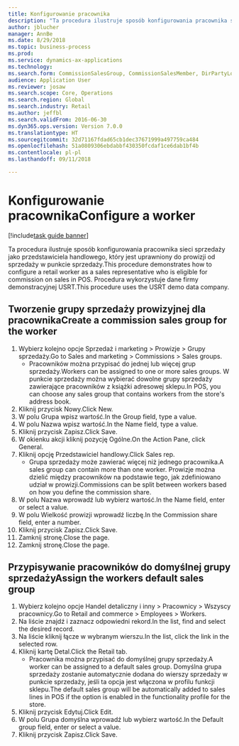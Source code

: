 ```yaml
--- 
title: Konfigurowanie pracownika
description: "Ta procedura ilustruje sposób konfigurowania pracownika sieci sprzedaży jako przedstawiciela handlowego, który jest uprawniony do prowizji od sprzedaży w punkcie sprzedaży."
author: jblucher
manager: AnnBe
ms.date: 8/29/2018
ms.topic: business-process
ms.prod: 
ms.service: dynamics-ax-applications
ms.technology: 
ms.search.form: CommissionSalesGroup, CommissionSalesMember, DirPartyLookup, HcmWorker
audience: Application User
ms.reviewer: josaw
ms.search.scope: Core, Operations
ms.search.region: Global
ms.search.industry: Retail
ms.author: jeffbl
ms.search.validFrom: 2016-06-30
ms.dyn365.ops.version: Version 7.0.0
ms.translationtype: HT
ms.sourcegitcommit: 32d71167fdad65cb1dec37671999a497759ca484
ms.openlocfilehash: 51a0809306ebdabbf430350fcdaf1ce6dab1bf4b
ms.contentlocale: pl-pl
ms.lasthandoff: 09/11/2018

---
```

# <a name="configure-a-worker"></a><span data-ttu-id="2a777-103">Konfigurowanie pracownika</span><span class="sxs-lookup"><span data-stu-id="2a777-103">Configure a worker</span></span>

[!include[task guide banner](../includes/task-guide-banner.md)]

<span data-ttu-id="2a777-104">Ta procedura ilustruje sposób konfigurowania pracownika sieci sprzedaży jako przedstawiciela handlowego, który jest uprawniony do prowizji od sprzedaży w punkcie sprzedaży.</span><span class="sxs-lookup"><span data-stu-id="2a777-104">This procedure demonstrates how to configure a retail worker as a sales representative who is eligible for commission on sales in POS.</span></span> <span data-ttu-id="2a777-105">Procedura wykorzystuje dane firmy demonstracyjnej USRT.</span><span class="sxs-lookup"><span data-stu-id="2a777-105">This procedure uses the USRT demo data company.</span></span>


## <a name="create-a-commission-sales-group-for-the-worker"></a><span data-ttu-id="2a777-106">Tworzenie grupy sprzedaży prowizyjnej dla pracownika</span><span class="sxs-lookup"><span data-stu-id="2a777-106">Create a commission sales group for the worker</span></span>
1. <span data-ttu-id="2a777-107">Wybierz kolejno opcje Sprzedaż i marketing > Prowizje > Grupy sprzedaży.</span><span class="sxs-lookup"><span data-stu-id="2a777-107">Go to Sales and marketing > Commissions > Sales groups.</span></span>
    * <span data-ttu-id="2a777-108">Pracowników można przypisać do jednej lub więcej grup sprzedaży.</span><span class="sxs-lookup"><span data-stu-id="2a777-108">Workers can be assigned to one or more sales groups.</span></span> <span data-ttu-id="2a777-109">W punkcie sprzedaży można wybierać dowolne grupy sprzedaży zawierające pracowników z książki adresowej sklepu.</span><span class="sxs-lookup"><span data-stu-id="2a777-109">In POS, you can choose any sales group that contains workers from the store's address book.</span></span>  
2. <span data-ttu-id="2a777-110">Kliknij przycisk Nowy.</span><span class="sxs-lookup"><span data-stu-id="2a777-110">Click New.</span></span>
3. <span data-ttu-id="2a777-111">W polu Grupa wpisz wartość.</span><span class="sxs-lookup"><span data-stu-id="2a777-111">In the Group field, type a value.</span></span>
4. <span data-ttu-id="2a777-112">W polu Nazwa wpisz wartość.</span><span class="sxs-lookup"><span data-stu-id="2a777-112">In the Name field, type a value.</span></span>
5. <span data-ttu-id="2a777-113">Kliknij przycisk Zapisz.</span><span class="sxs-lookup"><span data-stu-id="2a777-113">Click Save.</span></span>
6. <span data-ttu-id="2a777-114">W okienku akcji kliknij pozycję Ogólne.</span><span class="sxs-lookup"><span data-stu-id="2a777-114">On the Action Pane, click General.</span></span>
7. <span data-ttu-id="2a777-115">Kliknij opcję Przedstawiciel handlowy.</span><span class="sxs-lookup"><span data-stu-id="2a777-115">Click Sales rep.</span></span>
    * <span data-ttu-id="2a777-116">Grupa sprzedaży może zawierać więcej niż jednego pracownika.</span><span class="sxs-lookup"><span data-stu-id="2a777-116">A sales group can contain more than one worker.</span></span> <span data-ttu-id="2a777-117">Prowizje można dzielić między pracowników na podstawie tego, jak zdefiniowano udział w prowizji.</span><span class="sxs-lookup"><span data-stu-id="2a777-117">Commissions can be split between workers based on how you define the commission share.</span></span>  
8. <span data-ttu-id="2a777-118">W polu Nazwa wprowadź lub wybierz wartość.</span><span class="sxs-lookup"><span data-stu-id="2a777-118">In the Name field, enter or select a value.</span></span>
9. <span data-ttu-id="2a777-119">W polu Wielkość prowizji wprowadź liczbę.</span><span class="sxs-lookup"><span data-stu-id="2a777-119">In the Commission share field, enter a number.</span></span>
10. <span data-ttu-id="2a777-120">Kliknij przycisk Zapisz.</span><span class="sxs-lookup"><span data-stu-id="2a777-120">Click Save.</span></span>
11. <span data-ttu-id="2a777-121">Zamknij stronę.</span><span class="sxs-lookup"><span data-stu-id="2a777-121">Close the page.</span></span>
12. <span data-ttu-id="2a777-122">Zamknij stronę.</span><span class="sxs-lookup"><span data-stu-id="2a777-122">Close the page.</span></span>

## <a name="assign-the-workers-default-sales-group"></a><span data-ttu-id="2a777-123">Przypisywanie pracowników do domyślnej grupy sprzedaży</span><span class="sxs-lookup"><span data-stu-id="2a777-123">Assign the workers default sales group</span></span>
1. <span data-ttu-id="2a777-124">Wybierz kolejno opcje Handel detaliczny i inny > Pracownicy > Wszyscy pracownicy.</span><span class="sxs-lookup"><span data-stu-id="2a777-124">Go to Retail and commerce > Employees > Workers.</span></span>
2. <span data-ttu-id="2a777-125">Na liście znajdź i zaznacz odpowiedni rekord.</span><span class="sxs-lookup"><span data-stu-id="2a777-125">In the list, find and select the desired record.</span></span>
3. <span data-ttu-id="2a777-126">Na liście kliknij łącze w wybranym wierszu.</span><span class="sxs-lookup"><span data-stu-id="2a777-126">In the list, click the link in the selected row.</span></span>
4. <span data-ttu-id="2a777-127">Kliknij kartę Detal.</span><span class="sxs-lookup"><span data-stu-id="2a777-127">Click the Retail tab.</span></span>
    * <span data-ttu-id="2a777-128">Pracownika można przypisać do domyślnej grupy sprzedaży.</span><span class="sxs-lookup"><span data-stu-id="2a777-128">A worker can be assigned to a default sales group.</span></span> <span data-ttu-id="2a777-129">Domyślna grupa sprzedaży zostanie automatycznie dodana do wierszy sprzedaży w punkcie sprzedaży, jeśli ta opcja jest włączona w profilu funkcji sklepu.</span><span class="sxs-lookup"><span data-stu-id="2a777-129">The default sales group will be automatically added to sales lines in POS if the option is enabled in the functionality profile for the store.</span></span>  
5. <span data-ttu-id="2a777-130">Kliknij przycisk Edytuj.</span><span class="sxs-lookup"><span data-stu-id="2a777-130">Click Edit.</span></span>
6. <span data-ttu-id="2a777-131">W polu Grupa domyślna wprowadź lub wybierz wartość.</span><span class="sxs-lookup"><span data-stu-id="2a777-131">In the Default group field, enter or select a value.</span></span>
7. <span data-ttu-id="2a777-132">Kliknij przycisk Zapisz.</span><span class="sxs-lookup"><span data-stu-id="2a777-132">Click Save.</span></span>


